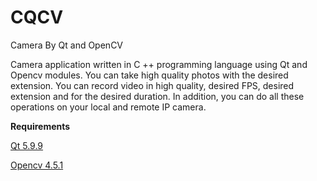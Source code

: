 # CQCV
Camera By Qt and OpenCV

Camera application written in C ++ programming language using Qt and Opencv modules. You can take high quality photos with the desired extension. You can record video in high quality, desired FPS, desired extension and for the desired duration. In addition, you can do all these operations on your local and remote IP camera.

**Requirements**

[Qt 5.9.9](https://www.qt.io/download-open-source)

[Opencv 4.5.1](https://opencv.org/releases/)
